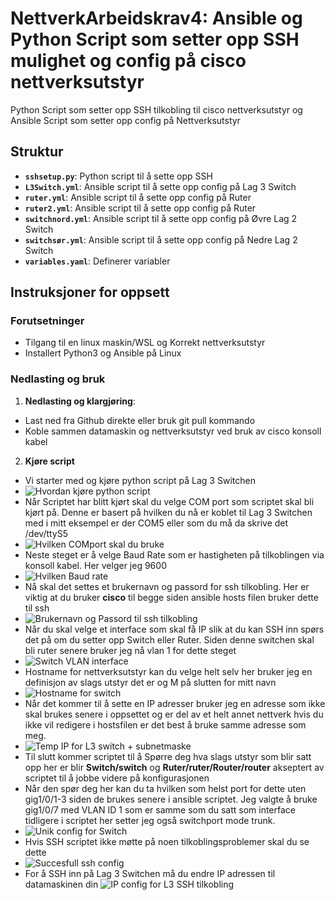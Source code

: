 # NettverkArbeidskrav4: Ansible og Python Script som setter opp SSH mulighet og config på cisco nettverksutstyr

Python Script som setter opp SSH tilkobling til cisco nettverksutstyr og Ansible Script som setter opp config på Nettverksutstyr

## Struktur

- **`sshsetup.py`**: Python script til å sette opp SSH
- **`L3Switch.yml`**: Ansible script til å sette opp config på Lag 3 Switch
- **`ruter.yml`**:  Ansible script til å sette opp config på Ruter
- **`ruter2.yml`**:  Ansible script til å sette opp config på Ruter
- **`switchnord.yml`**:  Ansible script til å sette opp config på Øvre Lag 2 Switch
- **`switchsør.yml`**:  Ansible script til å sette opp config på Nedre Lag 2 Switch
- **`variables.yaml`**: Definerer variabler

## Instruksjoner for oppsett

### Forutsetninger
- Tilgang til en linux maskin/WSL og Korrekt nettverksutstyr
- Installert Python3 og Ansible på Linux

### Nedlasting og bruk

1. **Nedlasting og klargjøring**:
- Last ned fra Github direkte eller bruk git pull kommando
- Koble sammen datamaskin og nettverksutstyr ved bruk av cisco konsoll kabel
2. **Kjøre script**
- Vi starter med og kjøre python script på Lag 3 Switchen
- ![Hvordan kjøre python script](https://github.com/user-attachments/assets/35e13b88-8b49-47c1-a5d5-8b79ed255e09)
- Når Scriptet har blitt kjørt skal du velge COM port som scriptet skal bli kjørt på. Denne er basert på hvilken du nå er koblet til Lag 3 Switchen med i mitt eksempel er der COM5 eller som du må da skrive det /dev/ttyS5
- ![Hvilken COMport skal du bruke](https://github.com/user-attachments/assets/1a4e6d57-85a8-48e0-a2e4-dec1bafd4129)
- Neste steget er å velge Baud Rate som er hastigheten på tilkoblingen via konsoll kabel. Her velger jeg 9600
- ![Hvilken Baud rate](https://github.com/user-attachments/assets/e61979a1-0cb9-4072-96d5-69727475d087)
- Nå skal det settes et brukernavn og passord for ssh tilkobling. Her er viktig at du bruker **cisco** til begge siden ansible hosts filen bruker dette til ssh
- ![Brukernavn og Passord til ssh tilkobling](https://github.com/user-attachments/assets/97dd6f1b-c29e-4d4a-a334-865dd9bca79d)
- Når du skal velge et interface som skal få IP slik at du kan SSH inn spørs det på om du setter opp Switch eller Ruter. Siden denne switchen skal bli ruter senere bruker jeg nå vlan 1 for dette steget
- ![Switch VLAN interface](https://github.com/user-attachments/assets/5c020107-2455-41f0-bdf3-570fe9c93db3)
- Hostname for nettverksutstyr kan du velge helt selv her bruker jeg en definisjon av slags utstyr det er og M på slutten for mitt navn 
- ![Hostname for switch](https://github.com/user-attachments/assets/d22f153c-7e22-47f6-86fe-652f7028c270)
- Når det kommer til å sette en IP adresser bruker jeg en adresse som ikke skal brukes senere i oppsettet og er del av et helt annet nettverk hvis du ikke vil redigere i hostsfilen er det best å bruke samme adresse som meg.
- ![Temp IP for L3 switch + subnetmaske](https://github.com/user-attachments/assets/883d724e-b202-46db-aaa0-4633614601d2)
- Til slutt kommer scriptet til å Spørre deg hva slags utstyr som blir satt opp her er blir **Switch/switch** og **Ruter/ruter/Router/router** akseptert av scriptet til å jobbe videre på konfigurasjonen
- Når den spør deg her kan du ta hvilken som helst port for dette uten gig1/0/1-3 siden de brukes senere i ansible scriptet. Jeg valgte å bruke gig1/0/7 med VLAN ID 1 som er samme som du satt som interface tidligere i scriptet her setter jeg også switchport mode trunk.
- ![Unik config for Switch](https://github.com/user-attachments/assets/5594a26d-b263-425b-8827-8f1a2a5a7ab0)
- Hvis SSH scriptet ikke møtte på noen tilkoblingsproblemer skal du se dette
- ![Succesfull ssh config](https://github.com/user-attachments/assets/7358f941-ff71-46e7-9f34-2a6d4e9a1680)
- For å SSH inn på Lag 3 Switchen må du endre IP adressen til datamaskinen din
![IP config for L3 SSH tilkobling](https://github.com/user-attachments/assets/707f5048-b0a8-4c80-9e0f-22daab236f08)
